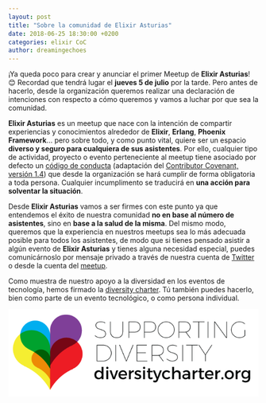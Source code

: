 ```yaml
---
layout: post
title: "Sobre la comunidad de Elixir Asturias"
date: 2018-06-25 18:30:00 +0200
categories: elixir CoC
author: dreamingechoes
---
```


¡Ya queda poco para crear y anunciar el primer Meetup de **Elixir Asturias**! 😊 Recordad que tendrá lugar
el **jueves 5 de julio** por la tarde. Pero antes de hacerlo, desde la organización queremos realizar una declaración de intenciones con respecto a cómo queremos y vamos a luchar por que sea la comunidad.

**Elixir Asturias** es un meetup que nace con la intención de compartir experiencias y conocimientos
alrededor de **Elixir**, **Erlang**, **Phoenix Framework**... pero sobre todo, y como punto vital, quiere
ser un espacio **diverso y seguro para cualquiera de sus asistentes**. Por ello, cualquier tipo de actividad,
proyecto o evento perteneciente al meetup tiene asociado por defecto un [código de conducta](https://github.com/elixirasturias/base/blob/master/files/CODE_OF_CONDUCT.md) (adaptación del [Contributor Covenant, versión 1.4](https://www.contributor-covenant.org/es/version/1/4/code-of-conduct)) que desde
la organización se hará cumplir de forma obligatoria a toda persona. Cualquier incumplimento se traducirá en
**una acción para solventar la situación**.

Desde **Elixir Asturias** vamos a ser firmes con este punto ya que entendemos el éxito de nuestra comunidad
**no en base al número de asistentes**, sino en **base a la salud de la misma**. Del mismo modo, queremos
que la experiencia en nuestros meetups sea lo más adecuada posible para todos los asistentes, de modo que si
tienes pensado asistir a algún evento de **Elixir Asturias** y tienes alguna necesidad especial, puedes
comunicárnoslo por mensaje privado a través de nuestra cuenta de [Twitter](https://twitter.com/elixirasturias) o
desde la cuenta del [meetup](https://www.meetup.com/Elixir-Asturias).

Como muestra de nuestro apoyo a la diversidad en los eventos de tecnología, hemos firmado la [diversity charter](http://diversitycharter.org/). Tú también puedes hacerlo, bien como parte de un evento tecnológico,
o como persona individual.

![Diversity Charter](/assets/diversitycharterlogo.png)

